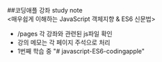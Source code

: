 ##코딩애플 강좌 study note
<br/>
<매우쉽게 이해하는 JavaScript 객체지향 & ES6 신문법> <br/>

-   /pages 각 강좌와 관련된 js파일 확인
-   강의 메모는 각 페이지 주석으로 처리
-   1번째 학습 중
"# javascript-ES6-codingapple" 
